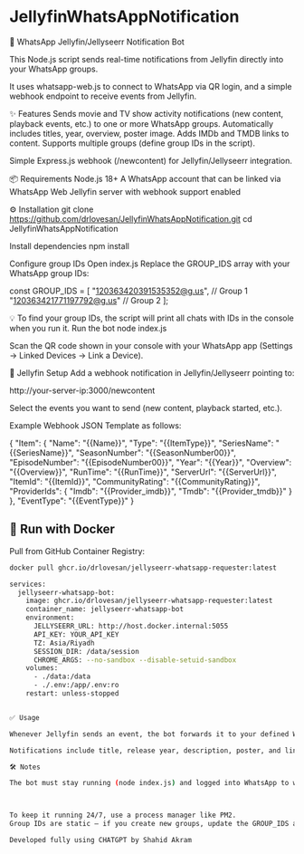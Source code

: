 # JellyfinWhatsAppNotification
📢 WhatsApp Jellyfin/Jellyseerr Notification Bot

This Node.js script sends real-time notifications from Jellyfin directly into your WhatsApp groups.

It uses whatsapp-web.js to connect to WhatsApp via QR login, and a simple webhook endpoint to receive events from Jellyfin.

✨ Features
Sends movie and TV show activity notifications (new content, playback events, etc.) to one or more WhatsApp groups.
Automatically includes titles, year, overview, poster image.
Adds IMDb and TMDB links to content.
Supports multiple groups (define group IDs in the script).

Simple Express.js webhook (/newcontent) for Jellyfin/Jellyseerr integration.

📦 Requirements
Node.js 18+
A WhatsApp account that can be linked via WhatsApp Web
Jellyfin server with webhook support enabled

⚙️ Installation
git clone https://github.com/drlovesan/JellyfinWhatsAppNotification.git
cd JellyfinWhatsAppNotification

Install dependencies
npm install

Configure group IDs
Open index.js
Replace the GROUP_IDS array with your WhatsApp group IDs:

const GROUP_IDS = [
  "120363420391535352@g.us", // Group 1
  "120363421771197792@g.us"  // Group 2
];

💡 To find your group IDs, the script will print all chats with IDs in the console when you run it.
Run the bot
node index.js

Scan the QR code shown in your console with your WhatsApp app (Settings → Linked Devices → Link a Device).

🔗 Jellyfin Setup
Add a webhook notification in Jellyfin/Jellyseerr pointing to:

http://your-server-ip:3000/newcontent

Select the events you want to send (new content, playback started, etc.).

Example Webhook JSON Template as follows:

{
  "Item": {
    "Name": "{{Name}}",
    "Type": "{{ItemType}}",
    "SeriesName": "{{SeriesName}}",
    "SeasonNumber": "{{SeasonNumber00}}",
    "EpisodeNumber": "{{EpisodeNumber00}}",
    "Year": "{{Year}}",
    "Overview": "{{Overview}}",
    "RunTime": "{{RunTime}}",
    "ServerUrl": "{{ServerUrl}}",
    "ItemId": "{{ItemId}}",
    "CommunityRating": "{{CommunityRating}}",
    "ProviderIds": {
      "Imdb": "{{Provider_imdb}}",
      "Tmdb": "{{Provider_tmdb}}"
    }
  },
  "EventType": "{{EventType}}"
}

## 🐳 Run with Docker

Pull from GitHub Container Registry:

```bash
docker pull ghcr.io/drlovesan/jellyseerr-whatsapp-requester:latest

services:
  jellyseerr-whatsapp-bot:
    image: ghcr.io/drlovesan/jellyseerr-whatsapp-requester:latest
    container_name: jellyseerr-whatsapp-bot
    environment:
      JELLYSEERR_URL: http://host.docker.internal:5055
      API_KEY: YOUR_API_KEY
      TZ: Asia/Riyadh
      SESSION_DIR: /data/session
      CHROME_ARGS: --no-sandbox --disable-setuid-sandbox
    volumes:
      - ./data:/data
      - ./.env:/app/.env:ro
    restart: unless-stopped


✅ Usage

Whenever Jellyfin sends an event, the bot forwards it to your defined WhatsApp groups.

Notifications include title, release year, description, poster, and links to IMDb/TMDB.

🛠️ Notes

The bot must stay running (node index.js) and logged into WhatsApp to work.



To keep it running 24/7, use a process manager like PM2.
Group IDs are static — if you create new groups, update the GROUP_IDS array.

Developed fully using CHATGPT by Shahid Akram
